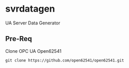 # svrdatagen
UA Server Data Generator

## Pre-Req
Clone OPC UA Open62541
```
git clone https://github.com/open62541/open62541.git
```

